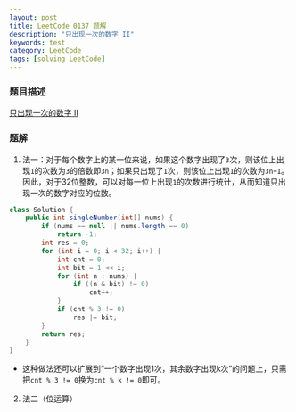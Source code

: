 ```yaml
---
layout: post
title: LeetCode 0137 题解
description: "只出现一次的数字 II"
keywords: test
category: LeetCode
tags: [solving LeetCode]
---
```


### 题目描述
[只出现一次的数字 II](https://leetcode-cn.com/problems/single-number-ii/)

### 题解
1. 法一：对于每个数字上的某一位来说，如果这个数字出现了`3`次，则该位上出现`1`的次数为`3`的倍数即`3n`；如果只出现了`1`次，则该位上出现`1`的次数为`3n+1`。因此，对于32位整数，可以对每一位上出现`1`的次数进行统计，从而知道只出现一次的数字对应的位数。
```java
class Solution {
    public int singleNumber(int[] nums) {
        if (nums == null || nums.length == 0)
            return -1;
        int res = 0;
        for (int i = 0; i < 32; i++) {
            int cnt = 0;
            int bit = 1 << i;
            for (int n : nums) {
                if ((n & bit) != 0)
                    cnt++;
            }
            if (cnt % 3 != 0)
                res |= bit;
        }
        return res;
    }
}
```
* 这种做法还可以扩展到“一个数字出现1次，其余数字出现k次”的问题上，只需把`cnt % 3 != 0`换为`cnt % k != 0`即可。
2. 法二（位运算）